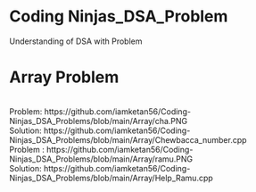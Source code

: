 # Coding Ninjas_DSA_Problem
 Understanding of DSA with Problem
<h1>Array Problem</h1><br>
Problem: https://github.com/iamketan56/Coding-Ninjas_DSA_Problems/blob/main/Array/cha.PNG
<br>
Solution: https://github.com/iamketan56/Coding-Ninjas_DSA_Problems/blob/main/Array/Chewbacca_number.cpp
<br>
Problem : https://github.com/iamketan56/Coding-Ninjas_DSA_Problems/blob/main/Array/ramu.PNG<br>
Solution: https://github.com/iamketan56/Coding-Ninjas_DSA_Problems/blob/main/Array/Help_Ramu.cpp

